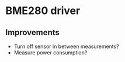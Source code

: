 # BME280 driver

## Improvements

- Turn off sensor in between measurements?
- Measure power consumption?